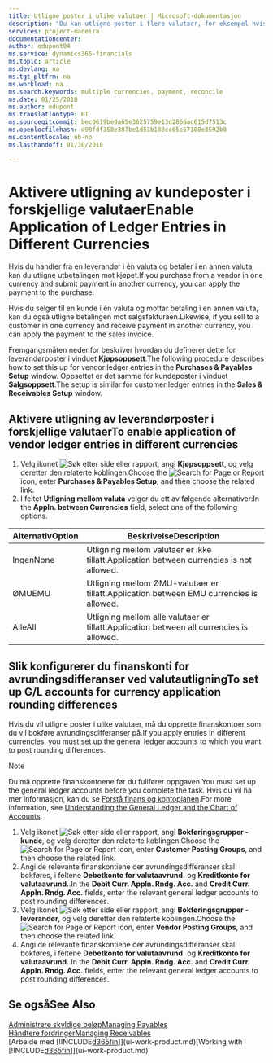 ```yaml
---
title: Utligne poster i ulike valutaer | Microsoft-dokumentasjon
description: "Du kan utligne poster i flere valutaer, for eksempel hvis du selger i én valuta og mottar betaling i en annen."
services: project-madeira
documentationcenter: 
author: edupont04
ms.service: dynamics365-financials
ms.topic: article
ms.devlang: na
ms.tgt_pltfrm: na
ms.workload: na
ms.search.keywords: multiple currencies, payment, reconcile
ms.date: 01/25/2018
ms.author: edupont
ms.translationtype: HT
ms.sourcegitcommit: bec0619be0a65e3625759e13d2866ac615d7513c
ms.openlocfilehash: d98fdf358e387be1d53b188cc05c57108e8592b8
ms.contentlocale: nb-no
ms.lasthandoff: 01/30/2018

---
```

# <a name="enable-application-of-ledger-entries-in-different-currencies"></a><span data-ttu-id="3cc7d-103">Aktivere utligning av kundeposter i forskjellige valutaer</span><span class="sxs-lookup"><span data-stu-id="3cc7d-103">Enable Application of Ledger Entries in Different Currencies</span></span>
<span data-ttu-id="3cc7d-104">Hvis du handler fra en leverandør i én valuta og betaler i en annen valuta, kan du utligne utbetalingen mot kjøpet.</span><span class="sxs-lookup"><span data-stu-id="3cc7d-104">If you purchase from a vendor in one currency and submit payment in another currency, you can apply the payment to the purchase.</span></span>

<span data-ttu-id="3cc7d-105">Hvis du selger til en kunde i én valuta og mottar betaling i en annen valuta, kan du også utligne betalingen mot salgsfakturaen.</span><span class="sxs-lookup"><span data-stu-id="3cc7d-105">Likewise, if you sell to a customer in one currency and receive payment in another currency, you can apply the payment to the sales invoice.</span></span>

<span data-ttu-id="3cc7d-106">Fremgangsmåten nedenfor beskriver hvordan du definerer dette for leverandørposter i vinduet **Kjøpsoppsett**.</span><span class="sxs-lookup"><span data-stu-id="3cc7d-106">The following procedure describes how to set this up for vendor ledger entries in the **Purchases & Payables Setup** window.</span></span> <span data-ttu-id="3cc7d-107">Oppsettet er det samme for kundeposter i vinduet **Salgsoppsett**.</span><span class="sxs-lookup"><span data-stu-id="3cc7d-107">The setup is similar for customer ledger entries in the **Sales & Receivables Setup** window.</span></span>

## <a name="to-enable-application-of-vendor-ledger-entries-in-different-currencies"></a><span data-ttu-id="3cc7d-108">Aktivere utligning av leverandørposter i forskjellige valutaer</span><span class="sxs-lookup"><span data-stu-id="3cc7d-108">To enable application of vendor ledger entries in different currencies</span></span>
1. <span data-ttu-id="3cc7d-109">Velg ikonet ![Søk etter side eller rapport](media/ui-search/search_small.png "Søk etter side eller rapport"), angi **Kjøpsoppsett**, og velg deretter den relaterte koblingen.</span><span class="sxs-lookup"><span data-stu-id="3cc7d-109">Choose the ![Search for Page or Report](media/ui-search/search_small.png "Search for Page or Report icon") icon, enter **Purchases & Payables Setup**, and then choose the related link.</span></span>
2. <span data-ttu-id="3cc7d-110">I feltet **Utligning mellom valuta** velger du ett av følgende alternativer:</span><span class="sxs-lookup"><span data-stu-id="3cc7d-110">In the **Appln. between Currencies** field, select one of the following options.</span></span>

| <span data-ttu-id="3cc7d-111">Alternativ</span><span class="sxs-lookup"><span data-stu-id="3cc7d-111">Option</span></span> | <span data-ttu-id="3cc7d-112">Beskrivelse</span><span class="sxs-lookup"><span data-stu-id="3cc7d-112">Description</span></span> |
| --- | --- |
| <span data-ttu-id="3cc7d-113">Ingen</span><span class="sxs-lookup"><span data-stu-id="3cc7d-113">None</span></span> |<span data-ttu-id="3cc7d-114">Utligning mellom valutaer er ikke tillatt.</span><span class="sxs-lookup"><span data-stu-id="3cc7d-114">Application between currencies is not allowed.</span></span> |
| <span data-ttu-id="3cc7d-115">ØMU</span><span class="sxs-lookup"><span data-stu-id="3cc7d-115">EMU</span></span> |<span data-ttu-id="3cc7d-116">Utligning mellom ØMU-valutaer er tillatt.</span><span class="sxs-lookup"><span data-stu-id="3cc7d-116">Application between EMU currencies is allowed.</span></span> |
| <span data-ttu-id="3cc7d-117">Alle</span><span class="sxs-lookup"><span data-stu-id="3cc7d-117">All</span></span> |<span data-ttu-id="3cc7d-118">Utligning mellom alle valutaer er tillatt.</span><span class="sxs-lookup"><span data-stu-id="3cc7d-118">Application between all currencies is allowed.</span></span> |

## <a name="to-set-up-gl-accounts-for-currency-application-rounding-differences"></a><span data-ttu-id="3cc7d-119">Slik konfigurerer du finanskonti for avrundingsdifferanser ved valutautligning</span><span class="sxs-lookup"><span data-stu-id="3cc7d-119">To set up G/L accounts for currency application rounding differences</span></span>  
<span data-ttu-id="3cc7d-120">Hvis du vil utligne poster i ulike valutaer, må du opprette finanskontoer som du vil bokføre avrundingsdifferanser på.</span><span class="sxs-lookup"><span data-stu-id="3cc7d-120">If you apply entries in different currencies, you must set up the general ledger accounts to which you want to post rounding differences.</span></span>  

> [!NOTE]  
>  <span data-ttu-id="3cc7d-121">Du må opprette finanskontoene før du fullfører oppgaven.</span><span class="sxs-lookup"><span data-stu-id="3cc7d-121">You must set up the general ledger accounts before you complete the task.</span></span> <span data-ttu-id="3cc7d-122">Hvis du vil ha mer informasjon, kan du se [Forstå finans og kontoplanen](finance-general-ledger.md).</span><span class="sxs-lookup"><span data-stu-id="3cc7d-122">For more information, see [Understanding the General Ledger and the Chart of Accounts](finance-general-ledger.md).</span></span>

1. <span data-ttu-id="3cc7d-123">Velg ikonet ![Søk etter side eller rapport](media/ui-search/search_small.png "Søk etter side eller rapport"), angi **Bokføringsgrupper - kunde**, og velg deretter den relaterte koblingen.</span><span class="sxs-lookup"><span data-stu-id="3cc7d-123">Choose the ![Search for Page or Report](media/ui-search/search_small.png "Search for Page or Report icon") icon, enter **Customer Posting Groups**, and then choose the related link.</span></span>  
2. <span data-ttu-id="3cc7d-124">Angi de relevante finanskontiene der avrundingsdifferanser skal bokføres, i feltene **Debetkonto for valutaavrund.** og **Kreditkonto for valutaavrund.**.</span><span class="sxs-lookup"><span data-stu-id="3cc7d-124">In the **Debit Curr. Appln. Rndg. Acc.** and **Credit Curr. Appln. Rndg. Acc.** fields, enter the relevant general ledger accounts to post rounding differences.</span></span>  
3. <span data-ttu-id="3cc7d-125">Velg ikonet ![Søk etter side eller rapport](media/ui-search/search_small.png "Søk etter side eller rapport"), angi **Bokføringsgrupper - leverandør**, og velg deretter den relaterte koblingen.</span><span class="sxs-lookup"><span data-stu-id="3cc7d-125">Choose the ![Search for Page or Report](media/ui-search/search_small.png "Search for Page or Report icon") icon, enter **Vendor Posting Groups**, and then choose the related link.</span></span>  
4. <span data-ttu-id="3cc7d-126">Angi de relevante finanskontiene der avrundingsdifferanser skal bokføres, i feltene **Debetkonto for valutaavrund.** og **Kreditkonto for valutaavrund.**.</span><span class="sxs-lookup"><span data-stu-id="3cc7d-126">In the **Debit Curr. Appln. Rndg. Acc.** and **Credit Curr. Appln. Rndg. Acc.** fields, enter the relevant general ledger accounts to post rounding differences.</span></span>  

## <a name="see-also"></a><span data-ttu-id="3cc7d-127">Se også</span><span class="sxs-lookup"><span data-stu-id="3cc7d-127">See Also</span></span>
[<span data-ttu-id="3cc7d-128">Administrere skyldige beløp</span><span class="sxs-lookup"><span data-stu-id="3cc7d-128">Managing Payables</span></span>](payables-manage-payables.md)  
[<span data-ttu-id="3cc7d-129">Håndtere fordringer</span><span class="sxs-lookup"><span data-stu-id="3cc7d-129">Managing Receivables</span></span>](receivables-manage-receivables.md)  
<span data-ttu-id="3cc7d-130">[Arbeide med [!INCLUDE[d365fin](includes/d365fin_md.md)]](ui-work-product.md)</span><span class="sxs-lookup"><span data-stu-id="3cc7d-130">[Working with [!INCLUDE[d365fin](includes/d365fin_md.md)]](ui-work-product.md)</span></span>

